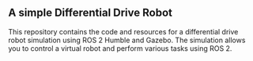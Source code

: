 ## A simple Differential Drive Robot

This repository contains the code and resources for a differential drive robot simulation using ROS 2 Humble and Gazebo. The simulation allows you to control a virtual robot and perform various tasks using ROS 2.
